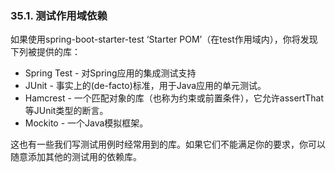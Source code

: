 ### 35.1. 测试作用域依赖

如果使用spring-boot-starter-test ‘Starter POM’（在test作用域内），你将发现下列被提供的库：
- Spring Test - 对Spring应用的集成测试支持
- JUnit - 事实上的(de-facto)标准，用于Java应用的单元测试。
- Hamcrest - 一个匹配对象的库（也称为约束或前置条件），它允许assertThat等JUnit类型的断言。
- Mockito - 一个Java模拟框架。

这也有一些我们写测试用例时经常用到的库。如果它们不能满足你的要求，你可以随意添加其他的测试用的依赖库。
